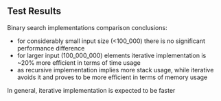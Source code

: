 ## Test Results

Binary search implementations comparison conclusions:

- for considerably small input size (<100_000) there is no significant performance difference
- for larger input (100_000_000) elements iterative implementation is ~20% more efficient in terms
  of time usage
- as recursive implementation implies more stack usage, while iterative avoids it and proves to be
  more efficient in terms of memory usage   

In general, iterative implementation is expected to be faster